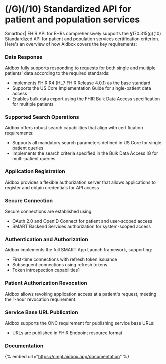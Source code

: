# (/G)(/10) Standardized API for patient and population services

Smartbox| FHIR API for EHRs comprehensively supports the §170.315(g)(10) Standardized API for patient and population services certification criterion. Here's an overview of how Aidbox covers the key requirements:

### Data Response

Aidbox fully supports responding to requests for both single and multiple patients' data according to the required standards:

* Implements FHIR R4 (HL7 FHIR Release 4.0.1) as the base standard
* Supports the US Core Implementation Guide for single-patient data access
* Enables bulk data export using the FHIR Bulk Data Access specification for multiple patients

### Supported Search Operations

Aidbox offers robust search capabilities that align with certification requirements:

* Supports all mandatory search parameters defined in US Core for single patient queries
* Implements the search criteria specified in the Bulk Data Access IG for multi-patient queries

### Application Registration

Aidbox provides a flexible authorization server that allows applications to register and obtain credentials for API access

### Secure Connection

Secure connections are established using:

* OAuth 2.0 and OpenID Connect for patient and user-scoped access
* SMART Backend Services authorization for system-scoped access

### Authentication and Authorization

Aidbox implements the full SMART App Launch framework, supporting:

* First-time connections with refresh token issuance
* Subsequent connections using refresh tokens
* Token introspection capabilities1

### Patient Authorization Revocation

Aidbox allows revoking application access at a patient's request, meeting the 1-hour revocation requirement.

### Service Base URL Publication

Aidbox supports the ONC requirement for publishing service base URLs:

* URLs are published in FHIR Endpoint resource format

### Documentation

{% embed url="https://cmpl.aidbox.app/documentation" %}

